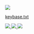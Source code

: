 <a title="Keybase" target="_blank" href="https://keybase.io/nebali">
  <img src="https://badgen.net/keybase/pgp/nebali">
</a>

[keybase.txt](https://nebali.blockaid.fund/keybase.txt)

<a title="Keybase" target="_blank" href="#">
  <img src="https://badgen.net/badge/OMG%20bounty/01?list=1">
</a>

<a title="Keybase" target="_blank" href="#">
  <img src="https://badgen.net/badge/OMG%20bounty/02?list=1">
</a>

<a title="Keybase" target="_blank" href="#">
  <img src="https://badgen.net/badge/OMG%20bounty/03?list=1">
</a>
